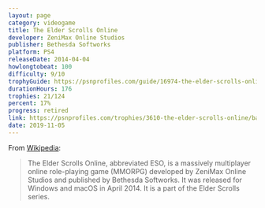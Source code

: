 ```yaml
---
layout: page
category: videogame
title: The Elder Scrolls Online
developer: ZeniMax Online Studios
publisher: Bethesda Softworks
platform: PS4
releaseDate: 2014-04-04
howlongtobeat: 100
difficulty: 9/10
trophyGuide: https://psnprofiles.com/guide/16974-the-elder-scrolls-online-trophy-guide
durationHours: 176
trophies: 21/124
percent: 17%
progress: retired
link: https://psnprofiles.com/trophies/3610-the-elder-scrolls-online/barrelofjuice
date: 2019-11-05
---
```


From [Wikipedia](https://en.wikipedia.org/wiki/The_Elder_Scrolls_Online):

> The Elder Scrolls Online, abbreviated ESO, is a massively multiplayer online role-playing game (MMORPG) developed by ZeniMax Online Studios and published by Bethesda Softworks. It was released for Windows and macOS in April 2014. It is a part of the Elder Scrolls series.
